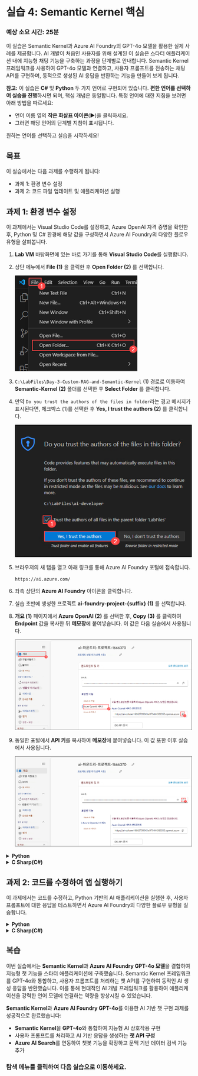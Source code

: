# 실습 4: Semantic Kernel 핵심

### 예상 소요 시간: 25분

이 실습은 Semantic Kernel과 Azure AI Foundry의 GPT-4o 모델을 활용한 실제 사례를 제공합니다. AI 개발이 처음인 사용자를 위해 설계된 이 실습은 스타터 애플리케이션 내에 지능형 채팅 기능을 구축하는 과정을 단계별로 안내합니다. Semantic Kernel 프레임워크를 사용하여 GPT-4o 모델과 연결하고, 사용자 프롬프트를 전송하는 채팅 API를 구현하며, 동적으로 생성된 AI 응답을 반환하는 기능을 만들어 보게 됩니다.

**참고:**
이 실습은 **C#** 및 **Python** 두 가지 언어로 구현되어 있습니다. **편한 언어를 선택하여 실습을 진행**하시면 되며, 핵심 개념은 동일합니다. 특정 언어에 대한 지침을 보려면 아래 방법을 따르세요:

- 언어 이름 옆의 **작은 화살표 아이콘**(▶)을 클릭하세요.
- 그러면 해당 언어의 단계별 지침이 표시됩니다.

원하는 언어를 선택하고 실습을 시작하세요!

## 목표

이 실습에서는 다음 과제를 수행하게 됩니다:

- 과제 1: 환경 변수 설정
- 과제 2: 코드 파일 업데이트 및 애플리케이션 실행

## 과제 1: 환경 변수 설정

이 과제에서는 Visual Studio Code를 설정하고, Azure OpenAI 자격 증명을 확인한 후, Python 및 C# 환경에 해당 값을 구성하면서 Azure AI Foundry의 다양한 플로우 유형을 살펴봅니다.

1. **Lab VM** 바탕화면에 있는 바로 가기를 통해 **Visual Studio Code**를 실행합니다.

1. 상단 메뉴에서 **File (1)** 을 클릭한 후 **Open Folder (2)** 를 선택합니다.

   ![](./media/image_023.png)

1. `C:\LabFiles\Day-3-Custom-RAG-and-Semantic-Kernel` (1) 경로로 이동하여 **Semantic-Kernel (2)** 폴더를 선택한 후 **Select Folder** 를 클릭합니다.

1. 만약 `Do you trust the authors of the files in folder`라는 경고 메시지가 표시된다면, 체크박스 (1)를 선택한 후 **Yes, I trust the authors (2)** 를 클릭합니다.

   ![](./media/image_025.png)

1. 브라우저의 새 탭을 열고 아래 링크를 통해 Azure AI Foundry 포털에 접속합니다.

   ```
   https://ai.azure.com/
   ```

1. 좌측 상단의 **Azure AI Foundry** 아이콘을 클릭합니다.

1. 실습 초반에 생성한 프로젝트 **ai-foundry-project-{suffix} (1)** 를 선택합니다.

1. **개요 (1)** 페이지에서 **Azure OpenAI (2)** 를 선택한 후, **Copy (3)** 를 클릭하여 **Endpoint** 값을 복사한 뒤 **메모장**에 붙여넣습니다. 이 값은 다음 실습에서 사용됩니다.

   ![](./media/image_021.png)

1. 동일한 포털에서 **API 키**를 복사하여 **메모장**에 붙여넣습니다. 이 값 또한 이후 실습에서 사용됩니다.

   ![](./media/image_022.png)

<details>
<summary><strong>Python</strong></summary>

1. `Python>src` 디렉터리로 이동한 후 **.env** (1) 파일을 엽니다.

   ![](./media/image_026.png)

1. 앞에서 복사한 **Azure OpenAI Service endpoint** 값을 `AZURE_OPENAI_ENDPOINT` 항목 옆에 붙여넣습니다.

   > 참고: `.env` 파일 내 모든 값은 반드시 **쌍따옴표(")** 로 감싸야 합니다.

1. 복사해둔 **API 키**를 `AZURE_OPENAI_API_KEY` 항목 옆에 붙여넣습니다.

   ![](./media/image_027.png)

1. 파일을 저장합니다.

</details>

<details>
<summary><strong>C Sharp(C#)</strong></summary>

1. `Dotnet>src>BlazorAI` 디렉터리로 이동한 다음 **appsettings.json (1)** 파일을 엽니다.

   ![](./media/image_028.png)

2. 앞에서 복사한 **Azure OpenAI Service endpoint** 값을 `AOI_ENDPOINT` 항목 옆에 붙여넣습니다.

   > **참고**: 모든 값은 반드시 **큰따옴표(")** 로 감싸야 합니다.
   > **참고**: endpoint 값의 끝에 있는 **"/" 문자는 제거** 해야 합니다.

3. 앞에서 복사한 **API 키** 값을 `AOI_API_KEY` 항목 옆에 붙여넣습니다.

   ![](./media/image_029.png)

4. 파일을 저장합니다.

</details>

## 과제 2: 코드를 수정하여 앱 실행하기

이 과제에서는 코드를 수정하고, Python 기반의 AI 애플리케이션을 실행한 후, 사용자 프롬프트에 대한 응답을 테스트하면서 Azure AI Foundry의 다양한 플로우 유형을 실습합니다.

<details>
<summary><strong>Python</strong></summary>

1. `Python>src` 디렉터리로 이동하여 **chat.py** 파일을 엽니다.

   ![](./media/image_030.png)

1. 파일 내 `#Import Modules` (1) 섹션에 아래 코드를 추가합니다:

   ```python
   from semantic_kernel.connectors.ai.chat_completion_client_base import ChatCompletionClientBase
   from semantic_kernel.connectors.ai.open_ai import OpenAIChatPromptExecutionSettings
   import os
   ```

   ![](./media/image_031.png)

1. `# Challenge 02 - Chat Completion Service` (1) 섹션에 다음 코드를 추가합니다:

   ```python
   chat_completion_service = AzureChatCompletion(
       deployment_name=os.getenv("AZURE_OPENAI_CHAT_DEPLOYMENT_NAME"),
       api_key=os.getenv("AZURE_OPENAI_API_KEY"),
       endpoint=os.getenv("AZURE_OPENAI_ENDPOINT"),
       service_id="chat-service",
   )
   kernel.add_service(chat_completion_service)
   execution_settings = kernel.get_prompt_execution_settings_from_service_id("chat-service")
   ```

   ![](./media/image_032.png)

1. `# Start Challenge 02 - Sending a message to the chat completion service by invoking kernel` 섹션에 아래 코드를 추가합니다:

   ```python
   global chat_history
   chat_history.add_user_message(user_input)
   chat_completion = kernel.get_service(type=ChatCompletionClientBase)
   execution_settings = kernel.get_prompt_execution_settings_from_service_id("chat-service")
   response = await chat_completion.get_chat_message_content(
       chat_history=chat_history,
       settings=execution_settings,
       kernel=kernel
   )
   chat_history.add_assistant_message(str(response))
   ```

   ![](./media/image_033.png)

1. `#return result` 섹션에 아래 코드를 추가합니다:

   ```python
   logger.info(f"Response: {response}")
   return response
   ```

   ![](./media/image_034.png)

1. 들여쓰기(Indentation) 오류가 발생할 경우, 아래 URL의 코드를 참조해 주세요:

   ```
   https://raw.githubusercontent.com/CloudLabsAI-Azure/ai-developer/refs/heads/prod/CodeBase/python/lab-02.py
   ```

1. 파일을 저장합니다.

1. 왼쪽 탐색기에서 `Python>src` 폴더를 **우클릭**한 후 **Open in Integrated Terminal** 을 선택합니다.

   ![](./media/image_035.png)

1. 아래 명령어를 사용하여 애플리케이션을 실행합니다:

   ```
   streamlit run app.py
   ```

1. 이메일 등록을 요청받을 경우, 아래 이메일을 입력한 후 **Enter** 를 누르세요:

    ```
    test@gmail.com
    ```

    ![](./media/image_036.png)

1. 앱이 자동으로 브라우저에서 열리지 않으면 아래 **URL**로 접속할 수 있습니다:

    ```
    http://localhost:8501
    ```

1. 아래 프롬프트를 입력하고 AI의 응답을 확인합니다:

    ```
    Why is the sky blue?
    ```
    ```
    Why is it red?
    ```

1. 아래와 비슷한 형태의 응답을 받을 수 있습니다:

    ![](./media/image_037.png)

</details>

<details>
<summary><strong>C Sharp(C#)</strong></summary>

1. `Dotnet>src>BlazorAI>Components>Pages` 디렉터리로 이동하여 **Chat.razor.cs (1)** 파일을 엽니다.

   ![](./media/image_038.png)

1. 파일에서 `// Your code goes here(Line no. 92)` (1) 주석이 있는 위치에 아래 코드를 추가합니다.

   ```csharp
   chatHistory.AddUserMessage(userMessage);
   var chatCompletionService = kernel.GetRequiredService<IChatCompletionService>();
   var assistantResponse = await chatCompletionService.GetChatMessageContentAsync(
       chatHistory: chatHistory,
       kernel: kernel);
   chatHistory.AddAssistantMessage(assistantResponse.Content);
   ```

   ![](./media/image_039.png)

1. `Dotnet>src>BlazorAI` 디렉터리로 이동하여 **appsettings.json** 파일을 엽니다.

1. 앞서 복사해둔 Azure OpenAI 서비스 엔드포인트를 "AOI_ENDPOINT" 항목 옆에 붙여넣습니다.

1. 앞서 복사해둔 API 키를 "AOI_API_KEY" 항목 옆에 붙여넣습니다.

1. 들여쓰기 오류가 발생하는 경우, 아래 URL의 코드를 참조하세요:

   ```
   https://raw.githubusercontent.com/CloudLabsAI-Azure/ai-developer/refs/heads/prod/CodeBase/c%23/lab-02.cs
   ```

1. 파일을 저장합니다.

1. 왼쪽 패널에서 `Dotnet>src>Aspire>Aspire.AppHost` 폴더를 마우스 오른쪽 버튼으로 클릭하고 **Open in Integrated Terminal** 을 선택합니다.

   ![](./media/image_040.png)

1. 다음 명령어를 실행하여 로컬에서 앱을 실행하는 데 필요한 개발 인증서를 신뢰합니다. 실행 후 **Yes** 를 선택하세요:

   ```
   dotnet dev-certs https --trust
   ```

   ![](./media/image_041.png)

1. 다음 명령어를 사용하여 앱을 실행합니다:

   ```
   dotnet run
   ```

1. 브라우저의 새 탭을 열고 **blazor-aichat** 애플리케이션 링크인 **[https://localhost:7118/](https://localhost:7118/)** 로 이동합니다.

   > **참고**: 브라우저에서 보안 경고가 표시되는 경우, 브라우저를 닫고 다시 해당 링크로 이동하세요.

1. 다음 프롬프트를 입력하여 AI의 응답을 확인합니다:

    ```
    Why is the sky blue?
    ```
    ```
    Why is it red?
    ```

1. 아래와 유사한 응답을 받게 됩니다:

    ![](./media/image_042.png)

</details>

## 복습

이번 실습에서는 **Semantic Kernel**과 **Azure AI Foundry GPT-4o 모델**을 결합하여 지능형 챗 기능을 스타터 애플리케이션에 구축했습니다. Semantic Kernel 프레임워크를 GPT-4o와 통합하고, 사용자 프롬프트를 처리하는 챗 API를 구현하여 동적인 AI 생성 응답을 반환했습니다. 이를 통해 현대적인 AI 개발 프레임워크를 활용하여 애플리케이션을 강력한 언어 모델에 연결하는 역량을 향상시킬 수 있었습니다.

 **Semantic Kernel**과 **Azure AI Foundry GPT-4o**를 이용한 AI 기반 챗 구현 과제를 성공적으로 완료했습니다:

- **Semantic Kernel**을 **GPT-4o**와 통합하여 지능형 AI 상호작용 구현
- 사용자 프롬프트를 처리하고 AI 기반 응답을 생성하는 **챗 API 구성**
- **Azure AI Search**를 연동하여 챗봇 기능을 확장하고 문맥 기반 데이터 검색 기능 추가

### 탐색 메뉴를 클릭하여 다음 실습으로 이동하세요.